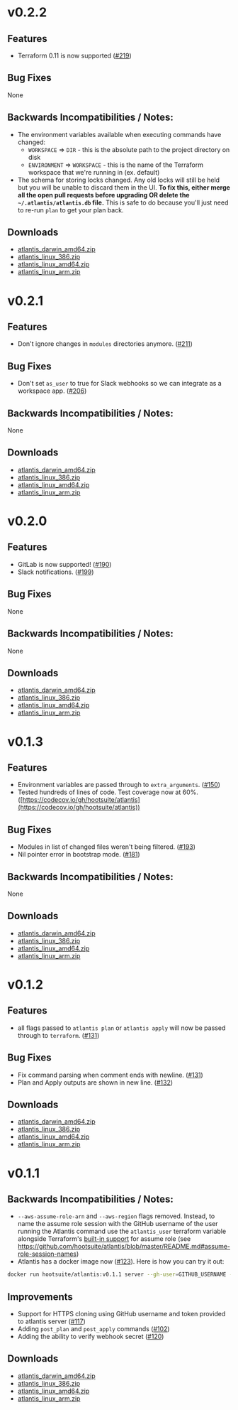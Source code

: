 # v0.2.2
## Features
* Terraform 0.11 is now supported ([#219](https://github.com/hootsuite/atlantis/pull/219))

## Bug Fixes
None

## Backwards Incompatibilities / Notes:
* The environment variables available when executing commands have changed:
  * `WORKSPACE` => `DIR` - this is the absolute path to the project directory on disk
  * `ENVIRONMENT` => `WORKSPACE` - this is the name of the Terraform workspace that we're running in (ex. default)
* The schema for storing locks changed. Any old locks will still be held but you will be unable to discard them in the UI.
**To fix this, either merge all the open pull requests before upgrading OR delete the `~/.atlantis/atlantis.db` file.**
This is safe to do because you'll just need to re-run `plan` to get your plan back.

## Downloads
* [atlantis_darwin_amd64.zip](https://github.com/hootsuite/atlantis/releases/download/v0.2.2/atlantis_darwin_amd64.zip)
* [atlantis_linux_386.zip](https://github.com/hootsuite/atlantis/releases/download/v0.2.2/atlantis_linux_386.zip)
* [atlantis_linux_amd64.zip](https://github.com/hootsuite/atlantis/releases/download/v0.2.2/atlantis_linux_amd64.zip)
* [atlantis_linux_arm.zip](https://github.com/hootsuite/atlantis/releases/download/v0.2.2/atlantis_linux_arm.zip)

# v0.2.1
## Features
* Don't ignore changes in `modules` directories anymore. ([#211](https://github.com/hootsuite/atlantis/pull/211))

## Bug Fixes
* Don't set `as_user` to true for Slack webhooks so we can integrate as a workspace app. ([#206](https://github.com/hootsuite/atlantis/pull/206))

## Backwards Incompatibilities / Notes:
None

## Downloads
* [atlantis_darwin_amd64.zip](https://github.com/hootsuite/atlantis/releases/download/v0.2.1/atlantis_darwin_amd64.zip)
* [atlantis_linux_386.zip](https://github.com/hootsuite/atlantis/releases/download/v0.2.1/atlantis_linux_386.zip)
* [atlantis_linux_amd64.zip](https://github.com/hootsuite/atlantis/releases/download/v0.2.1/atlantis_linux_amd64.zip)
* [atlantis_linux_arm.zip](https://github.com/hootsuite/atlantis/releases/download/v0.2.1/atlantis_linux_arm.zip)

# v0.2.0
## Features
* GitLab is now supported! ([#190](https://github.com/hootsuite/atlantis/pull/190))
* Slack notifications. ([#199](https://github.com/hootsuite/atlantis/pull/199))

## Bug Fixes
None

## Backwards Incompatibilities / Notes:
None

## Downloads
* [atlantis_darwin_amd64.zip](https://github.com/hootsuite/atlantis/releases/download/v0.2.0/atlantis_darwin_amd64.zip)
* [atlantis_linux_386.zip](https://github.com/hootsuite/atlantis/releases/download/v0.2.0/atlantis_linux_386.zip)
* [atlantis_linux_amd64.zip](https://github.com/hootsuite/atlantis/releases/download/v0.2.0/atlantis_linux_amd64.zip)
* [atlantis_linux_arm.zip](https://github.com/hootsuite/atlantis/releases/download/v0.2.0/atlantis_linux_arm.zip)

# v0.1.3
## Features
* Environment variables are passed through to `extra_arguments`. ([#150](https://github.com/hootsuite/atlantis/pull/150))
* Tested hundreds of lines of code. Test coverage now at 60%. ([https://codecov.io/gh/hootsuite/atlantis](https://codecov.io/gh/hootsuite/atlantis))

## Bug Fixes
* Modules in list of changed files weren't being filtered. ([#193](https://github.com/hootsuite/atlantis/pull/193))
* Nil pointer error in bootstrap mode. ([#181](https://github.com/hootsuite/atlantis/pull/181))

## Backwards Incompatibilities / Notes:
None

## Downloads
* [atlantis_darwin_amd64.zip](https://github.com/hootsuite/atlantis/releases/download/v0.1.3/atlantis_darwin_amd64.zip)
* [atlantis_linux_386.zip](https://github.com/hootsuite/atlantis/releases/download/v0.1.3/atlantis_linux_386.zip)
* [atlantis_linux_amd64.zip](https://github.com/hootsuite/atlantis/releases/download/v0.1.3/atlantis_linux_amd64.zip)
* [atlantis_linux_arm.zip](https://github.com/hootsuite/atlantis/releases/download/v0.1.3/atlantis_linux_arm.zip)

# v0.1.2
## Features
* all flags passed to `atlantis plan` or `atlantis apply` will now be passed through to `terraform`. ([#131](https://github.com/hootsuite/atlantis/pull/131))

## Bug Fixes
* Fix command parsing when comment ends with newline. ([#131](https://github.com/hootsuite/atlantis/pull/131))
* Plan and Apply outputs are shown in new line. ([#132](https://github.com/hootsuite/atlantis/pull/132))

## Downloads
* [atlantis_darwin_amd64.zip](https://github.com/hootsuite/atlantis/releases/download/v0.1.2/atlantis_darwin_amd64.zip)
* [atlantis_linux_386.zip](https://github.com/hootsuite/atlantis/releases/download/v0.1.2/atlantis_linux_386.zip)
* [atlantis_linux_amd64.zip](https://github.com/hootsuite/atlantis/releases/download/v0.1.2/atlantis_linux_amd64.zip)
* [atlantis_linux_arm.zip](https://github.com/hootsuite/atlantis/releases/download/v0.1.2/atlantis_linux_arm.zip)

# v0.1.1
## Backwards Incompatibilities / Notes:
* `--aws-assume-role-arn` and `--aws-region` flags removed. Instead, to name the
assume role session with the GitHub username of the user running the Atlantis command
use the `atlantis_user` terraform variable alongside Terraform's
[built-in support](https://www.terraform.io/docs/providers/aws/#assume-role) for assume role
(see https://github.com/hootsuite/atlantis/blob/master/README.md#assume-role-session-names)
* Atlantis has a docker image now ([#123](https://github.com/hootsuite/atlantis/pull/123)). Here is how you can try it out:

```bash
docker run hootsuite/atlantis:v0.1.1 server --gh-user=GITHUB_USERNAME --gh-token=GITHUB_TOKEN
```

## Improvements
* Support for HTTPS cloning using GitHub username and token provided to atlantis server ([#117](https://github.com/hootsuite/atlantis/pull/117))
* Adding `post_plan` and `post_apply` commands ([#102](https://github.com/hootsuite/atlantis/pull/102))
* Adding the ability to verify webhook secret ([#120](https://github.com/hootsuite/atlantis/pull/120))

## Downloads

* [atlantis_darwin_amd64.zip](https://github.com/hootsuite/atlantis/releases/download/v0.1.1/atlantis_darwin_amd64.zip)
* [atlantis_linux_386.zip](https://github.com/hootsuite/atlantis/releases/download/v0.1.1/atlantis_linux_386.zip)
* [atlantis_linux_amd64.zip](https://github.com/hootsuite/atlantis/releases/download/v0.1.1/atlantis_linux_amd64.zip)
* [atlantis_linux_arm.zip](https://github.com/hootsuite/atlantis/releases/download/v0.1.1/atlantis_linux_arm.zip)
